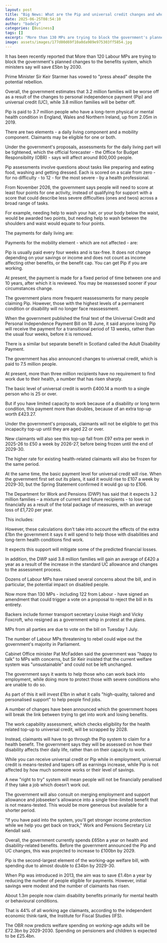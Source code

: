 ```yaml
---
layout: post
title: "Big News: What are the Pip and universal credit changes and who is affected?"
date: 2025-06-25T08:54:10
author: "badely"
categories: [Business]
tags: []
excerpt: "More than 130 MPs are trying to block the government's planned changes to the benefits system."
image: assets/images/177d00d69f10a0da989e975303ff5854.jpg
---
```


It has been recently reported that More than 120 Labour MPs are trying to block the government's planned changes to the benefits system, which ministers say will save £5bn by 2030.

Prime Minister Sir Keir Starmer has vowed to "press ahead" despite the potential rebellion. 

Overall, the government estimates that 3.2 million families will be worse off as a result of the changes to personal independence payment (Pip) and universal credit (UC), while 3.8 million families will be better off.  

Pip is paid to 3.7 million people who have a long-term physical or mental health condition in England, Wales and Northern Ireland, up from 2.05m in 2019.

There are two elements - a daily living component and a mobility component. Claimants may be eligible for one or both.

Under the government's proposals, assessments for the daily living part will be tightened, which the official forecaster - the Office for Budget Responsibility (OBR) - says will affect around 800,000 people.

Pip assessments involve questions about tasks like preparing and eating food, washing and getting dressed. Each is scored on a scale from zero - for no difficulty - to 12 - for the most severe - by a health professional.

From November 2026, the government says people will need to score at least four points for one activity, instead of qualifying for support with a score that could describe less severe difficulties (ones and twos) across a broad range of tasks.

For example, needing help to wash your hair, or your body below the waist, would be awarded two points, but needing help to wash between the shoulders and waist would equate to four points.

The payments for daily living are:

Payments for the mobility element - which are not affected - are:

Pip is usually paid every four weeks and is tax-free. It does not change depending on your savings or income and does not count as income affecting other benefits, or the benefit cap. You can get Pip if you are working.

At present, the payment is made for a fixed period of time between one and 10 years, after which it is reviewed. You may be reassessed sooner if your circumstances change. 

The government plans more frequent reassessments for many people claiming Pip. However, those with the highest levels of a permanent condition or disability will no longer face reassessment.

When the government published the final text of the Universal Credit and Personal Independence Payment Bill on 18 June, it said anyone losing Pip will receive the payment for a transitional period of 13 weeks, rather than the usual four weeks, before it is removed.

There is a similar but separate benefit in Scotland called the Adult Disability Payment.

The government has also announced changes to universal credit, which is paid to 7.5 million people.

At present, more than three million recipients have no requirement to find work due to their health, a number that has risen sharply. 

The basic level of universal credit is worth £400.14 a month to a single person who is 25 or over.

But if you have limited capacity to work because of a disability or long term condition, this payment more than doubles, because of an extra top-up worth £423.27.

Under the government's proposals, claimants will not be eligible to get this incapacity top-up until they are aged 22 or over.

New claimants will also see this top-up fall from £97 extra per week in 2025-26 to £50 a week by 2026-27, before being frozen until the end of 2029-30.

The higher rate for existing health-related claimants will also be frozen for the same period. 

At the same time, the basic payment level for universal credit will rise. When the government first set out its plans, it said it would rise to £107 a week by 2029-30, but the Spring Statement confirmed it would go up to £106. 

The Department for Work and Pensions (DWP) has said that it expects 3.2 million families – a mixture of current and future recipients - to lose out financially as a result of the total package of measures, with an average loss of £1,720 per year.

This includes: 

However, these calculations don't take into account the effects of the extra £1bn the government it says it will spend to help those with disabilities and long-term health conditions find work. 

It expects this support will mitigate some of the predicted financial losses. 

In addition, the DWP said 3.8 million families will gain an average of £420 a year as a result of the increase in the standard UC allowance and changes to the assessment process. 

Dozens of Labour MPs have raised several concerns about the bill, and in particular, the potential impact on disabled people. 

Now more than 130 MPs - including 122 from Labour - have signed an amendment that could trigger a vote on a proposal to reject the bill in its entirety.

Backers include former transport secretary Louise Haigh and Vicky Foxcroft, who resigned as a government whip in protest at the plans.

MPs from all parties are due to vote on the bill on Tuesday 1 July.

The number of Labour MPs threatening to rebel could wipe out the government's majority in Parliament.

Cabinet Office minister Pat McFadden said the government was "happy to talk" to MPs with concerns, but Sir Keir insisted that the current welfare system was "unsustainable" and could not be left unchanged.

The government says it wants to help those who can work back into employment, while doing more to protect those with severe conditions who are unable to do so.

As part of this it will invest £1bn in what it calls "high-quality, tailored and personalised support" to help people find jobs.

A number of changes have been announced which the government hopes will break the link between trying to get into work and losing benefits.

The work capability assessment, which checks eligibility for the health related top-up to universal credit, will be scrapped by 2028.

Instead, claimants will have to go through the Pip system to claim for a health benefit. The government says they will be assessed on how their disability affects their daily life, rather than on their capacity to work.

While you can receive universal credit or Pip while in employment, universal credit is means-tested and tapers off as earnings increase, while Pip is not affected by how much someone works or their level of savings.

A new "right to try" system will mean people will not be financially penalised if they take a job which doesn't work out. 

The government will also consult on merging employment and support allowance and jobseeker's allowance into a single time-limited benefit that is not means-tested. This would be more generous but available for a shorter period. 

"If you have paid into the system, you'll get stronger income protection while we help you get back on track," Work and Pensions Secretary Liz Kendall said.

Overall, the government currently spends £65bn a year on health and disability-related benefits. Before the government announced the Pip and UC changes, this was projected to increase to £100bn by 2029.

Pip is the second-largest element of the working-age welfare bill, with spending due to almost double to £34bn by 2029-30.

When Pip was introduced in 2013, the aim was to save £1.4bn a year by reducing the number of people eligible for payments. However, initial savings were modest and the number of claimants has risen.

About 1.3m people now claim disability benefits primarily for mental health or behavioural conditions. 

That is 44% of all working age claimants, according to the independent economic think-tank, the Institute for Fiscal Studies (IFS).

The OBR now predicts welfare spending on working-age adults will be £72.3bn by 2029-2030. Spending on pensioners and children is expected to be £25.4bn. 

